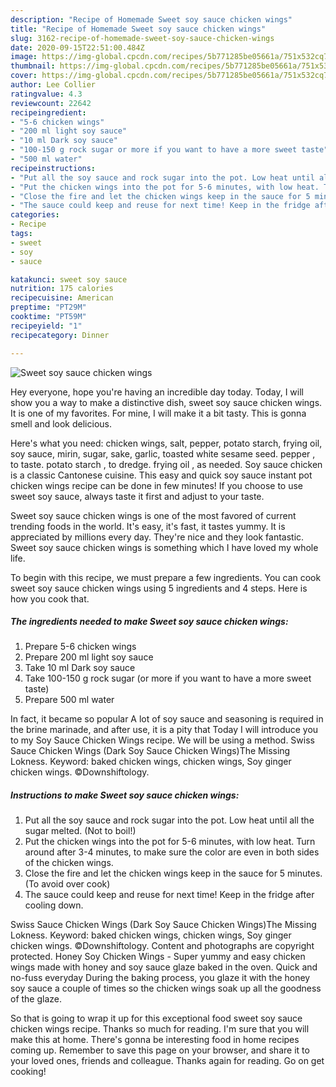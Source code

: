 ```yaml
---
description: "Recipe of Homemade Sweet soy sauce chicken wings"
title: "Recipe of Homemade Sweet soy sauce chicken wings"
slug: 3162-recipe-of-homemade-sweet-soy-sauce-chicken-wings
date: 2020-09-15T22:51:00.484Z
image: https://img-global.cpcdn.com/recipes/5b771285be05661a/751x532cq70/sweet-soy-sauce-chicken-wings-recipe-main-photo.jpg
thumbnail: https://img-global.cpcdn.com/recipes/5b771285be05661a/751x532cq70/sweet-soy-sauce-chicken-wings-recipe-main-photo.jpg
cover: https://img-global.cpcdn.com/recipes/5b771285be05661a/751x532cq70/sweet-soy-sauce-chicken-wings-recipe-main-photo.jpg
author: Lee Collier
ratingvalue: 4.3
reviewcount: 22642
recipeingredient:
- "5-6 chicken wings"
- "200 ml light soy sauce"
- "10 ml Dark soy sauce"
- "100-150 g rock sugar or more if you want to have a more sweet taste"
- "500 ml water"
recipeinstructions:
- "Put all the soy sauce and rock sugar into the pot. Low heat until all the sugar melted. (Not to boil!)"
- "Put the chicken wings into the pot for 5-6 minutes, with low heat. Turn around after 3-4 minutes, to make sure the color are even in both sides of the chicken wings."
- "Close the fire and let the chicken wings keep in the sauce for 5 minutes. (To avoid over cook)"
- "The sauce could keep and reuse for next time! Keep in the fridge after cooling down."
categories:
- Recipe
tags:
- sweet
- soy
- sauce

katakunci: sweet soy sauce 
nutrition: 175 calories
recipecuisine: American
preptime: "PT29M"
cooktime: "PT59M"
recipeyield: "1"
recipecategory: Dinner

---
```



![Sweet soy sauce chicken wings](https://img-global.cpcdn.com/recipes/5b771285be05661a/751x532cq70/sweet-soy-sauce-chicken-wings-recipe-main-photo.jpg)

Hey everyone, hope you're having an incredible day today. Today, I will show you a way to make a distinctive dish, sweet soy sauce chicken wings. It is one of my favorites. For mine, I will make it a bit tasty. This is gonna smell and look delicious.

Here&#39;s what you need: chicken wings, salt, pepper, potato starch, frying oil, soy sauce, mirin, sugar, sake, garlic, toasted white sesame seed. pepper , to taste. potato starch , to dredge. frying oil , as needed. Soy sauce chicken is a classic Cantonese cuisine. This easy and quick soy sauce instant pot chicken wings recipe can be done in few minutes! If you choose to use sweet soy sauce, always taste it first and adjust to your taste.

Sweet soy sauce chicken wings is one of the most favored of current trending foods in the world. It's easy, it's fast, it tastes yummy. It is appreciated by millions every day. They're nice and they look fantastic. Sweet soy sauce chicken wings is something which I have loved my whole life.


To begin with this recipe, we must prepare a few ingredients. You can cook sweet soy sauce chicken wings using 5 ingredients and 4 steps. Here is how you cook that.

<!--inarticleads1-->

##### The ingredients needed to make Sweet soy sauce chicken wings:

1. Prepare 5-6 chicken wings
1. Prepare 200 ml light soy sauce
1. Take 10 ml Dark soy sauce
1. Take 100-150 g rock sugar (or more if you want to have a more sweet taste)
1. Prepare 500 ml water


In fact, it became so popular A lot of soy sauce and seasoning is required in the brine marinade, and after use, it is a pity that Today I will introduce you to my Soy Sauce Chicken Wings recipe. We will be using a method. Swiss Sauce Chicken Wings (Dark Soy Sauce Chicken Wings)The Missing Lokness. Keyword: baked chicken wings, chicken wings, Soy ginger chicken wings. ©Downshiftology. 

<!--inarticleads2-->

##### Instructions to make Sweet soy sauce chicken wings:

1. Put all the soy sauce and rock sugar into the pot. Low heat until all the sugar melted. (Not to boil!)
1. Put the chicken wings into the pot for 5-6 minutes, with low heat. Turn around after 3-4 minutes, to make sure the color are even in both sides of the chicken wings.
1. Close the fire and let the chicken wings keep in the sauce for 5 minutes. (To avoid over cook)
1. The sauce could keep and reuse for next time! Keep in the fridge after cooling down.


Swiss Sauce Chicken Wings (Dark Soy Sauce Chicken Wings)The Missing Lokness. Keyword: baked chicken wings, chicken wings, Soy ginger chicken wings. ©Downshiftology. Content and photographs are copyright protected. Honey Soy Chicken Wings - Super yummy and easy chicken wings made with honey and soy sauce glaze baked in the oven. Quick and no-fuss everyday During the baking process, you glaze it with the honey soy sauce a couple of times so the chicken wings soak up all the goodness of the glaze. 

So that is going to wrap it up for this exceptional food sweet soy sauce chicken wings recipe. Thanks so much for reading. I'm sure that you will make this at home. There's gonna be interesting food in home recipes coming up. Remember to save this page on your browser, and share it to your loved ones, friends and colleague. Thanks again for reading. Go on get cooking!
